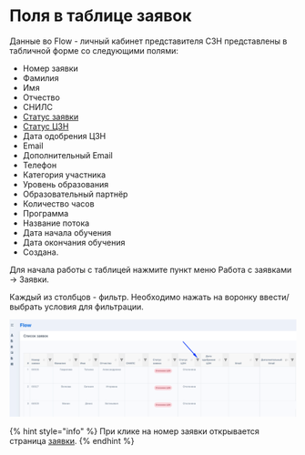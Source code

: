# Поля в таблице заявок

Данные во Flow - личный кабинет представителя СЗН  представлены в табличной форме со следующими полями:

* Номер заявки
* Фамилия
* Имя
* Отчество
* СНИЛС
* [Статус заявки](statusy-zayavki.md)
* [Статус ЦЗН](status-czn.md)
* Дата одобрения ЦЗН
* &#x20;Email
* Дополнительный Email
* Телефон
* Категория участника
* Уровень образования
* Образовательный партнёр
* Количество часов
* Программа
* Название потока
* Дата начала обучения
* Дата окончания обучения
* Создана.

Для начала работы  с таблицей нажмите пункт меню Работа с заявками  -> Заявки.

Каждый из столбцов - фильтр. Необходимо нажать на воронку ввести/выбрать условия для фильтрации.

![](<../.gitbook/assets/image (3).png>)

{% hint style="info" %}
При клике на номер заявки открывается страница [заявки](../zayavka/stranica-zayavki.md).
{% endhint %}
